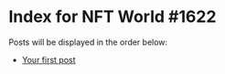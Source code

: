 # Index for NFT World #1622
Posts will be displayed in the order below:

- [Your first post](./001-first.md)

